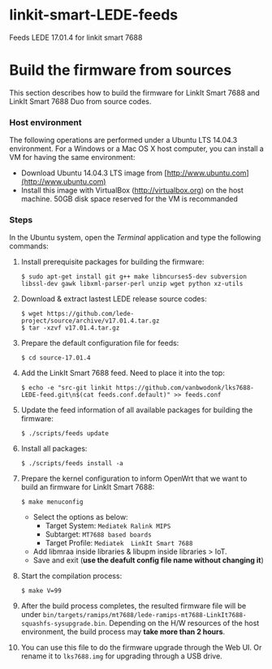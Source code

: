 # linkit-smart-LEDE-feeds
Feeds LEDE 17.01.4 for linkit smart 7688

# Build the firmware from sources

This section describes how to build the firmware for LinkIt Smart 7688 and LinkIt Smart 7688 Duo from source codes.


### Host environment
The following operations are performed under a Ubuntu LTS 14.04.3 environment. For a Windows or a Mac OS X host computer, you can install a VM for having the same environment:
* Download Ubuntu 14.04.3 LTS image from [http://www.ubuntu.com](http://www.ubuntu.com)
* Install this image with VirtualBox (http://virtualbox.org) on the host machine. 50GB disk space reserved for the VM is recommanded


### Steps
In the Ubuntu system, open the *Terminal* application and type the following commands:

1. Install prerequisite packages for building the firmware:
    ```
    $ sudo apt-get install git g++ make libncurses5-dev subversion libssl-dev gawk libxml-parser-perl unzip wget python xz-utils
    ```

2. Download & extract lastest LEDE release source codes:
    ```
    $ wget https://github.com/lede-project/source/archive/v17.01.4.tar.gz
    $ tar -xzvf v17.01.4.tar.gz
    ```
    
3. Prepare the default configuration file for feeds:
    ```
    $ cd source-17.01.4
    ```
    
4. Add the LinkIt Smart 7688 feed. Need to place it into the top:
    
    ```
    $ echo -e "src-git linkit https://github.com/vanbwodonk/lks7688-LEDE-feed.git\n$(cat feeds.conf.default)" >> feeds.conf
    ```
5. Update the feed information of all available packages for building the firmware:
    
    ```
    $ ./scripts/feeds update
    ```
6. Install all packages:
    
    ```
    $ ./scripts/feeds install -a
    ```
7. Prepare the kernel configuration to inform OpenWrt that we want to build an firmware for LinkIt Smart 7688:
    
    ```
    $ make menuconfig
    ```
    * Select the options as below:
        * Target System: `Mediatek Ralink MIPS`
        * Subtarget: `MT7688 based boards`
        * Target Profile: `Mediatek  LinkIt Smart 7688`
    * Add libmraa inside libraries & libupm inside libraries > IoT.
    * Save and exit (**use the deafult config file name without changing it**)
8. Start the compilation process:
    
    ```
    $ make V=99
    ```
9. After the build process completes, the resulted firmware file will be under `bin/targets/ramips/mt7688/lede-ramips-mt7688-LinkIt7688-squashfs-sysupgrade.bin`. Depending on the H/W resources of the host environment, the build process may **take more than 2 hours**.

10. You can use this file to do the firmware upgrade through the Web UI. Or rename it to `lks7688.img` for upgrading through a USB drive.

